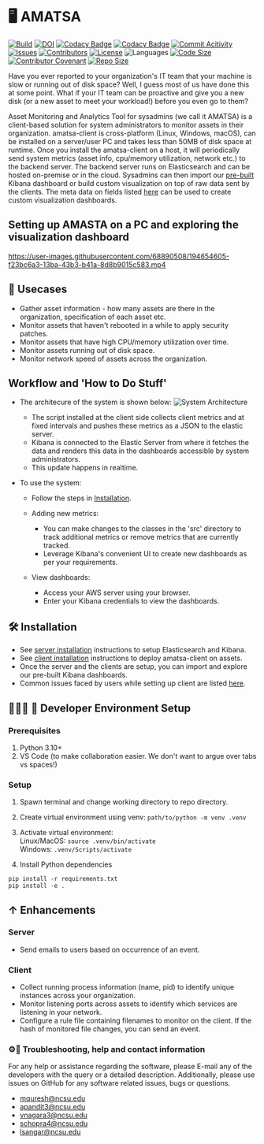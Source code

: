 # 🖥 AMATSA

[![Build](https://github.com/VSangarya/AMATSA/actions/workflows/build.yml/badge.svg)](https://github.com/VSangarya/AMATSA/actions/workflows/build.yml)
<a href="https://doi.org/10.5281/zenodo.7179464"><img src="https://zenodo.org/badge/DOI/10.5281/zenodo.7179464.svg" alt="DOI"></a>
[![Codacy Badge](https://app.codacy.com/project/badge/Coverage/4d32b2c8032341409d0f8a73a1b2a3d1)](https://www.codacy.com/gh/VSangarya/AMATSA/dashboard?utm_source=github.com&utm_medium=referral&utm_content=VSangarya/AMATSA&utm_campaign=Badge_Coverage)
[![Codacy Badge](https://app.codacy.com/project/badge/Grade/4d32b2c8032341409d0f8a73a1b2a3d1)](https://www.codacy.com/gh/VSangarya/AMATSA/dashboard?utm_source=github.com&utm_medium=referral&utm_content=VSangarya/AMATSA&utm_campaign=Badge_Grade)
[![Commit Acitivity](https://img.shields.io/github/commit-activity/w/VSangarya/AMATSA)](https://github.com/VSangarya/AMATSA/pulse)
[![Issues](https://img.shields.io/github/issues/VSangarya/AMATSA?color=red)](https://github.com/VSangarya/AMATSA/issues)
[![Contributors](https://img.shields.io/github/contributors/VSangarya/AMATSA)](https://github.com/VSangarya/AMATSA/graphs/contributors)
[![License](https://img.shields.io/github/license/VSangarya/AMATSA)](LICENSE)
![Languages](https://img.shields.io/github/languages/count/VSangarya/AMATSA)
[![Code Size](https://img.shields.io/github/languages/code-size/VSangarya/AMATSA)](src)
[![Contributor Covenant](https://img.shields.io/badge/Contributor%20Covenant-2.1-4baaaa.svg)](CODE-OF-CONDUCT.md)
[![Repo Size](https://img.shields.io/github/repo-size/VSangarya/AMATSA)](https://github.com/VSangarya/AMATSA/)

Have you ever reported to your organization's IT team that your machine is slow or running out of disk space? Well, I guess most of us have done this at some point. What if your IT team can be proactive and give you a new disk (or a new asset to meet your workload!) before you even go to them?

Asset Monitoring and Analytics Tool for sysadmins (we call it AMATSA) is a client-based solution for system administrators to monitor assets in their organization. amatsa-client is cross-platform (Linux, Windows, macOS), can be installed on a server/user PC and takes less than 50MB of disk space at runtime. Once you install the amatsa-client on a host, it will periodically send system metrics (asset info, cpu/memory utilization, network etc.) to the backend server. The backend server runs on Elasticsearch and can be hosted on-premise or in the cloud. Sysadmins can then import our [pre-built](data/kibana/dashboard.ndjson) Kibana dashboard or build custom visualization on top of raw data sent by the clients. The meta data on fields listed [here](data/metrics.json) can be used to create custom visualization dashboards.

## Setting up AMASTA on a PC and exploring the visualization dashboard

https://user-images.githubusercontent.com/68890508/194654605-f23bc6a3-13ba-43b3-b41a-8d8b9015c583.mp4

## 📖 Usecases

- Gather asset information - how many assets are there in the organization, specification of each asset etc.
- Monitor assets that haven't rebooted in a while to apply security patches.
- Monitor assets that have high CPU/memory utilization over time.
- Monitor assets running out of disk space.
- Monitor network speed of assets across the organization.

## Workflow and 'How to Do Stuff'

- The architecure of the system is shown below:
  ![System Architecture](assets/system_architecture.jpg)

  - The script installed at the client side collects client metrics and at fixed intervals and pushes these metrics as a JSON to the elastic server.
  - Kibana is connected to the Elastic Server from where it fetches the data and renders this data in the dashboards accessible by system administrators.
  - This update happens in realtime.

- To use the system:

  - Follow the steps in [Installation](README.md#%F0%9F%9B%A0-installation).

  - Adding new metrics:

    - You can make changes to the classes in the 'src' directory to track additional metrics or   remove metrics that are currently tracked.
    - Leverage Kibana's convenient UI to create new dashboards as per your requirements.

  - View dashboards:

    - Access your AWS server using your browser.
    - Enter your Kibana credentials to view the dashboards.

## 🛠 Installation

- See [server installation](INSTALL.md#-server) instructions to setup Elasticsearch and Kibana.
- See [client installation](INSTALL.md#-client) instructions to deploy amatsa-client on assets.
- Once the server and the clients are setup, you can import and explore our pre-built Kibana dashboards.
- Common issues faced by users while setting up client are listed [here](INSTALL.md#debugging).

## 👩🏼‍💻 🚀 Developer Environment Setup

### Prerequisites

1. Python 3.10+
1. VS Code (to make collaboration easier. We don't want to argue over tabs vs spaces!)

### Setup

1. Spawn terminal and change working directory to repo directory.

1. Create virtual environment using venv: `path/to/python -m venv .venv`

1. Activate virtual environment:<br/>
   Linux/MacOS:  `source .venv/bin/activate`<br/>
   Windows:  `.venv/Scripts/activate`<br/>

1. Install Python dependencies

```Text
pip install -r requirements.txt
pip install -e .
```

## ↑ Enhancements

### Server

- Send emails to users based on occurrence of an event.

### Client

- Collect running process information (name, pid) to identify unique instances across your organization.
- Monitor listening ports across assets to identify which services are listening in your network.
- Configure a rule file containing filenames to monitor on the client. If the hash of monitored file changes, you can send an event.

### ⚙︎📧 Troubleshooting, help and contact information

For any help or assistance regarding the software, please E-mail any of the developers with the query or a detailed description. Additionally, please use issues on GitHub for any software related issues, bugs or questions.

- mquresh@ncsu.edu
- apandit3@ncsu.edu
- vnagara3@ncsu.edu
- schopra4@ncsu.edu
- lsangar@ncsu.edu
